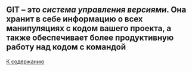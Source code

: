 **GIT** – это _система управления версиями_. Она хранит в себе информацию о всех манипуляциях с кодом вашего проекта, а также обеспечивает более продуктивную работу над кодом с командой
---
[К содержанию](./contents.md)
